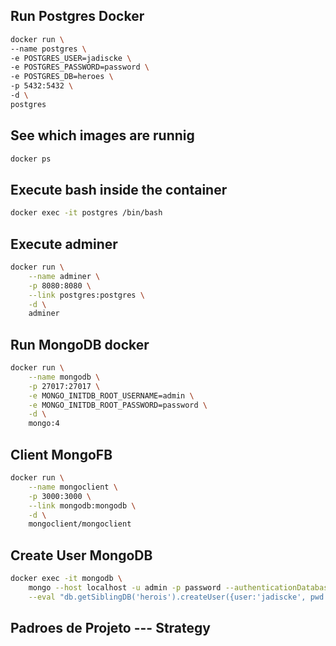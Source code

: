 ## Run Postgres Docker

```sh
docker run \
--name postgres \
-e POSTGRES_USER=jadiscke \
-e POSTGRES_PASSWORD=password \
-e POSTGRES_DB=heroes \
-p 5432:5432 \
-d \
postgres
```

## See which images are runnig

```sh
docker ps
```

## Execute bash inside the container

```sh
docker exec -it postgres /bin/bash

```

## Execute adminer

```sh
docker run \
    --name adminer \
    -p 8080:8080 \
    --link postgres:postgres \
    -d \
    adminer
```

## Run MongoDB docker

```sh
docker run \
    --name mongodb \
    -p 27017:27017 \
    -e MONGO_INITDB_ROOT_USERNAME=admin \
    -e MONGO_INITDB_ROOT_PASSWORD=password \
    -d \
    mongo:4
```

## Client MongoFB

```sh
docker run \
    --name mongoclient \
    -p 3000:3000 \
    --link mongodb:mongodb \
    -d \
    mongoclient/mongoclient
```

## Create User MongoDB

```sh
docker exec -it mongodb \
    mongo --host localhost -u admin -p password --authenticationDatabase admin \
    --eval "db.getSiblingDB('herois').createUser({user:'jadiscke', pwd: 'password', roles: [{role: 'readWrite', db: 'herois'}]})"
```

## Padroes de Projeto --- Strategy
